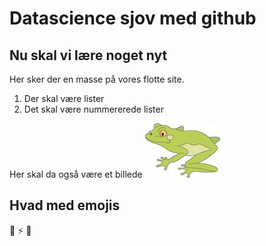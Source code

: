 # Datascience sjov med github
## Nu skal vi lære noget nyt
Her sker der en masse på vores flotte site. 
1. Der skal være lister
2. Det skal være nummererede lister

Her skal da også være et billede 
![Her er et billede af en frø](https://github.com/kirstinewilfred/datascience-sjov/blob/master/fr%C3%B8.jpg)



## Hvad med emojis
:dash:
:zap:
:dolphin:
